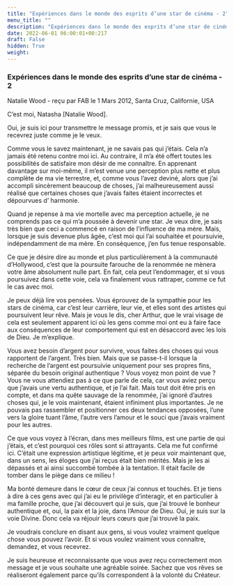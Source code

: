 ```yaml
---
title: "Expériences dans le monde des esprits d’une star de cinéma - 2"
menu_title: ""
description: "Expériences dans le monde des esprits d’une star de cinéma - 2"
date: 2022-06-01 06:00:01+00:217
draft: False
hidden: True
weight:
---
```

### Expériences dans le monde des esprits d’une star de cinéma - 2

Natalie Wood - reçu par FAB le 1 Mars 2012, Santa Cruz, Californie, USA

C’est moi, Natasha [Natalie Wood].

Oui, je suis ici pour transmettre le message promis, et je sais que vous le recevrez juste comme je le veux.

Comme vous le savez maintenant, je ne savais pas qui j’étais. Cela n’a jamais été retenu contre moi ici. Au contraire, il m’a été offert toutes les possibilités de satisfaire mon désir de me connaître. En apprenant davantage sur moi-même, il m’est venue une perception plus nette et plus complète de ma vie terrestre, et, comme vous l’avez deviné, alors que j’ai accompli sincèrement beaucoup de choses, j’ai malheureusement aussi réalisé que certaines choses que j’avais faites étaient incorrectes et dépourvues d’ harmonie.

Quand je repense à ma vie mortelle avec ma perception actuelle, je ne comprends pas ce qui m’a poussée à devenir une star. Je veux dire, je sais très bien que ceci a commencé en raison de l’influence de ma mère. Mais, lorsque je suis devenue plus âgée, c’est moi qui l’ai souhaitée et poursuivie, indépendamment de ma mère. En conséquence, j’en fus tenue responsable.

Ce que je désire dire au monde et plus particulièrement à la communauté d’Hollywood, c’est que la poursuite farouche de la renommée ne mènera votre âme absolument nulle part. En fait, cela peut l’endommager, et si vous poursuivez dans cette voie, cela va finalement vous rattraper, comme ce fut le cas avec moi.

Je peux déjà lire vos pensées. Vous éprouvez de la sympathie pour les stars de cinéma, car c’est leur carrière, leur vie, et elles sont des artistes qui poursuivent leur rêve. Mais je vous le dis, cher Arthur, que le vrai visage de cela est seulement apparent ici où les gens comme moi ont eu à faire face aux conséquences de leur comportement qui est en désaccord avec les lois de Dieu. Je m’explique.

Vous avez besoin d’argent pour survivre, vous faites des choses qui vous rapportent de l’argent. Très bien. Mais que se passe-t-il lorsque la recherche de l’argent est poursuivie uniquement pour ses propres fins, séparée du besoin original authentique ? Vous voyez mon point de vue ? Vous ne vous attendiez pas à ce que parle de cela, car vous aviez perçu que j’avais une vertu authentique, et je l’ai fait. Mais tout doit être pris en compte, et dans ma quête sauvage de la renommée, j’ai ignoré d’autres choses qui, je le vois maintenant, étaient infiniment plus importantes. Je ne pouvais pas rassembler et positionner ces deux tendances opposées, l’une vers la gloire tuant l’âme, l’autre vers l’amour et le souci que j’avais vraiment pour les autres.

Ce que vous voyez à l’écran, dans mes meilleurs films, est une partie de qui j’étais, et c’est pourquoi ces rôles sont si attrayants. Cela me fut confirmé ici. C’était une expression artistique légitime, et je peux voir maintenant que, dans un sens, les éloges que j’ai reçus était bien mérités. Mais je les ai dépassés et ai ainsi succombé tombée à la tentation. Il était facile de tomber dans le piège dans ce milieu !

Ma bonté demeure dans le cœur de ceux j’ai connus et touchés. Et je tiens à dire à ces gens avec qui j’ai eu le privilège d’interagir, et en particulier à ma famille proche, que j’ai découvert qui je suis, que j’ai trouvé le bonheur authentique et, oui, la paix et la joie, dans l’Amour de Dieu. Oui, je suis sur la voie Divine. Donc cela va réjouir leurs cœurs que j’ai trouvé la paix.

Je voudrais conclure en disant aux gens, si vous voulez vraiment quelque chose vous pouvez l’avoir. Et si vous voulez vraiment vous connaître, demandez, et vous recevrez.

Je suis heureuse et reconnaissante que vous avez reçu correctement mon message et je vous souhaite une agréable soirée. Sachez que vos rêves se réaliseront également parce qu’ils correspondent à la volonté du Créateur.
